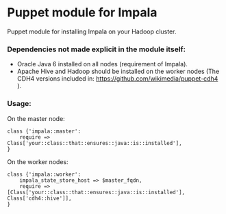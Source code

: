 # Puppet module for Impala


Puppet module for installing Impala on your Hadoop cluster.






### Dependencies not made explicit in the module itself:


- Oracle Java 6 installed on all nodes (requirement of Impala).
- Apache Hive and Hadoop should be installed on the worker nodes (The CDH4 versions included in: https://github.com/wikimedia/puppet-cdh4 ).


### Usage:


On the master node:
```puppet
class {'impala::master':
    require => Class['your::class::that::ensures::java::is::installed'],
}
```

On the worker nodes:
```puppet
class {'impala::worker':
    impala_state_store_host => $master_fqdn,
    require => [Class['your::class::that::ensures::java::is::installed'], Class['cdh4::hive']],
}
```
